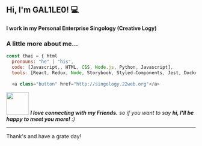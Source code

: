 <h2> Hi, I'm GAL1LE0! 💻</h2>

<h4>I work in my Personal Enterprise Singology (Creative Logy)<h4>


### A little more about me...  

```javascript
const thai = { html
  pronouns: "he" | "his",
  code: [Javascript,, HTML, CSS, Node.js, Python, Javascript],
  tools: [React, Redux, Node, Storybook, Styled-Components, Jest, Docker],
 
  <a class="button" href="http://singology.22web.org"</a>
```


<img src="https://media.giphy.com/media/LnQjpWaON8nhr21vNW/giphy.gif" width="60"> <em><b>I love connecting with my Friends.</b> so if you want to say <b>hi, I'll be happy to meet you more!</b> :)</em>

---
Thank's and have a grate day!
